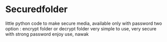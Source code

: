 # Securedfolder
little python code to make secure media, available only with password
two option : encrypt folder or decrypt folder
very simple to use, very secure with strong password
enjoy use, nawak
